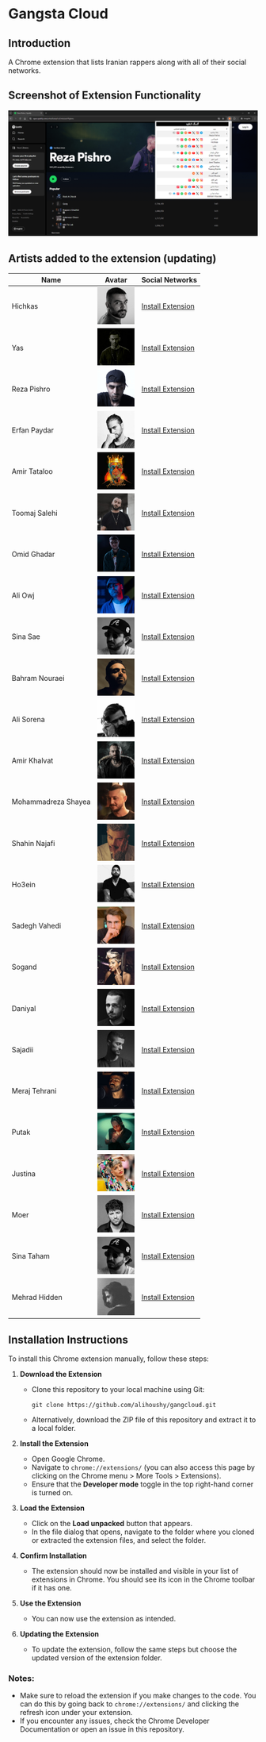 # Gangsta Cloud

## Introduction

A Chrome extension that lists Iranian rappers along with all of their social networks.

## Screenshot of Extension Functionality

![alt text](./assets/demo-2.png)

## Artists added to the extension (updating)

| Name | Avatar | Social Networks |
| --- | --- | --- |
| Hichkas | <img src="./assets/avatars/hichkas.png" alt="Hichkas" width="75" height="75"> | [Install Extension](#installation-instructions) |
| Yas | <img src="./assets/avatars/yas.png" alt="Yas" width="75" height="75"> | [Install Extension](#installation-instructions) |
| Reza Pishro | <img src="./assets/avatars/reza-pishro.png" alt="Reza Pishro" width="75" height="75"> | [Install Extension](#installation-instructions) |
| Erfan Paydar | <img src="./assets/avatars/erfan-paydar.png" alt="Erfan Paydar" width="75" height="75"> | [Install Extension](#installation-instructions) |
| Amir Tataloo | <img src="./assets/avatars/amir-tataloo.png" alt="Amir Tataloo" width="75" height="75"> | [Install Extension](#installation-instructions) |
| Toomaj Salehi | <img src="./assets/avatars/toomaj-salehi.png" alt="Toomaj Salehi" width="75" height="75"> | [Install Extension](#installation-instructions) |
| Omid Ghadar | <img src="./assets/avatars/omid-ghadar.png" alt="Omid Ghadar" width="75" height="75"> | [Install Extension](#installation-instructions) |
| Ali Owj | <img src="./assets/avatars/ali-owj.png" alt="Ali Owj" width="75" height="75"> | [Install Extension](#installation-instructions) |
| Sina Sae | <img src="./assets/avatars/sina-sae.png" alt="Sina Sae" width="75" height="75"> | [Install Extension](#installation-instructions) |
| Bahram Nouraei | <img src="./assets/avatars/bahram-nouraei.png" alt="Bahram Nouraei" width="75" height="75"> | [Install Extension](#installation-instructions) |
| Ali Sorena | <img src="./assets/avatars/ali-sorena.png" alt="Ali Sorena" width="75" height="75"> | [Install Extension](#installation-instructions) |
| Amir Khalvat | <img src="./assets/avatars/amir-khalvat.png" alt="Amir Khalvat" width="75" height="75"> | [Install Extension](#installation-instructions) |
| Mohammadreza Shayea | <img src="./assets/avatars/mohammadreza-shayea.png" alt="Mohammadreza Shayea" width="75" height="75"> | [Install Extension](#installation-instructions) |
| Shahin Najafi | <img src="./assets/avatars/shahin-najafi.png" alt="Shahin Najafi" width="75" height="75"> | [Install Extension](#installation-instructions) |
| Ho3ein | <img src="./assets/avatars/ho3ein.png" alt="Ho3ein" width="75" height="75"> | [Install Extension](#installation-instructions) |
| Sadegh Vahedi | <img src="./assets/avatars/sadegh-vahedi.png" alt="Sadegh Vahedi" width="75" height="75"> | [Install Extension](#installation-instructions) |
| Sogand | <img src="./assets/avatars/sogand.png" alt="Sogand" width="75" height="75"> | [Install Extension](#installation-instructions) |
| Daniyal | <img src="./assets/avatars/daniyal.png" alt="Daniyal" width="75" height="75"> | [Install Extension](#installation-instructions) |
| Sajadii | <img src="./assets/avatars/sajadii.png" alt="Sajadii" width="75" height="75"> | [Install Extension](#installation-instructions) |
| Meraj Tehrani | <img src="./assets/avatars/meraj-tehrani.png" alt="Meraj Tehrani" width="75" height="75"> | [Install Extension](#installation-instructions) |
| Putak | <img src="./assets/avatars/putak.png" alt="Putak" width="75" height="75"> | [Install Extension](#installation-instructions) |
| Justina | <img src="./assets/avatars/justina.png" alt="Justina" width="75" height="75"> | [Install Extension](#installation-instructions) |
| Moer | <img src="./assets/avatars/moer.png" alt="Moer" width="75" height="75"> | [Install Extension](#installation-instructions) |
| Sina Taham | <img src="./assets/avatars/sina-sae.png" alt="Sina Taham" width="75" height="75"> | [Install Extension](#installation-instructions) |
| Mehrad Hidden | <img src="./assets/avatars/mehrad-hidden.png" alt="Mehrad Hidden" width="75" height="75"> | [Install Extension](#installation-instructions) |

## Installation Instructions

To install this Chrome extension manually, follow these steps:

1. **Download the Extension**
   - Clone this repository to your local machine using Git:
     ```
     git clone https://github.com/alihoushy/gangcloud.git
     ```
   - Alternatively, download the ZIP file of this repository and extract it to a local folder.

2. **Install the Extension**
   - Open Google Chrome.
   - Navigate to `chrome://extensions/` (you can also access this page by clicking on the Chrome menu > More Tools > Extensions).
   - Ensure that the **Developer mode** toggle in the top right-hand corner is turned on.

3. **Load the Extension**
   - Click on the **Load unpacked** button that appears.
   - In the file dialog that opens, navigate to the folder where you cloned or extracted the extension files, and select the folder.

4. **Confirm Installation**
   - The extension should now be installed and visible in your list of extensions in Chrome. You should see its icon in the Chrome toolbar if it has one.

5. **Use the Extension**
   - You can now use the extension as intended.

6. **Updating the Extension**
   - To update the extension, follow the same steps but choose the updated version of the extension folder.

### Notes:
- Make sure to reload the extension if you make changes to the code. You can do this by going back to `chrome://extensions/` and clicking the refresh icon under your extension.
- If you encounter any issues, check the Chrome Developer Documentation or open an issue in this repository.
